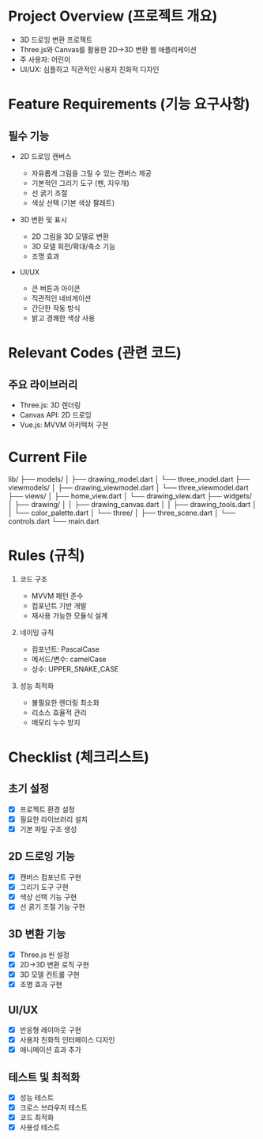 # Project Overview (프로젝트 개요)
- 3D 드로잉 변환 프로젝트
- Three.js와 Canvas를 활용한 2D→3D 변환 웹 애플리케이션
- 주 사용자: 어린이
- UI/UX: 심플하고 직관적인 사용자 친화적 디자인

# Feature Requirements (기능 요구사항)
## 필수 기능
- 2D 드로잉 캔버스
  - 자유롭게 그림을 그릴 수 있는 캔버스 제공
  - 기본적인 그리기 도구 (펜, 지우개)
  - 선 굵기 조절
  - 색상 선택 (기본 색상 팔레트)

- 3D 변환 및 표시
  - 2D 그림을 3D 모델로 변환
  - 3D 모델 회전/확대/축소 기능
  - 조명 효과

- UI/UX
  - 큰 버튼과 아이콘
  - 직관적인 네비게이션
  - 간단한 작동 방식
  - 밝고 경쾌한 색상 사용

# Relevant Codes (관련 코드)
## 주요 라이브러리
- Three.js: 3D 렌더링
- Canvas API: 2D 드로잉
- Vue.js: MVVM 아키텍처 구현

# Current File 
lib/
├── models/
│   ├── drawing_model.dart
│   └── three_model.dart
├── viewmodels/
│   ├── drawing_viewmodel.dart
│   └── three_viewmodel.dart
├── views/
│   ├── home_view.dart
│   └── drawing_view.dart
├── widgets/
│   ├── drawing/
│   │   ├── drawing_canvas.dart
│   │   ├── drawing_tools.dart
│   │   └── color_palette.dart
│   └── three/
│       ├── three_scene.dart
│       └── controls.dart
└── main.dart

# Rules (규칙)
1. 코드 구조
   - MVVM 패턴 준수
   - 컴포넌트 기반 개발
   - 재사용 가능한 모듈식 설계

2. 네이밍 규칙
   - 컴포넌트: PascalCase
   - 메서드/변수: camelCase
   - 상수: UPPER_SNAKE_CASE

3. 성능 최적화
   - 불필요한 렌더링 최소화
   - 리소스 효율적 관리
   - 메모리 누수 방지

# Checklist (체크리스트)
## 초기 설정
- [x] 프로젝트 환경 설정
- [x] 필요한 라이브러리 설치
- [x] 기본 파일 구조 생성

## 2D 드로잉 기능
- [x] 캔버스 컴포넌트 구현
- [x] 그리기 도구 구현
- [x] 색상 선택 기능 구현
- [x] 선 굵기 조절 기능 구현

## 3D 변환 기능
- [x] Three.js 씬 설정
- [x] 2D→3D 변환 로직 구현
- [x] 3D 모델 컨트롤 구현
- [x] 조명 효과 구현

## UI/UX
- [x] 반응형 레이아웃 구현
- [x] 사용자 친화적 인터페이스 디자인
- [x] 애니메이션 효과 추가

## 테스트 및 최적화
- [x] 성능 테스트
- [x] 크로스 브라우저 테스트
- [x] 코드 최적화
- [x] 사용성 테스트
